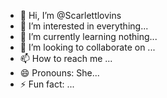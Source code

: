 - 👋 Hi, I’m @Scarlettlovins
- 👀 I’m interested in everything...
- 🌱 I’m currently learning nothing...
- 💞️ I’m looking to collaborate on ...
- 📫 How to reach me ...
- 😄 Pronouns: She...
- ⚡ Fun fact: ...

<!---
Scarlettlovins/Scarlettlovins is a ✨ special ✨ repository because its `README.md` (this file) appears on your GitHub profile.
You can click the Preview link to take a look at your changes.
--->
